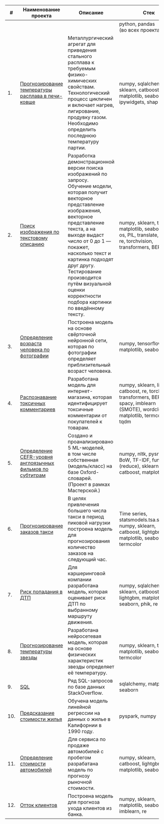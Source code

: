 | #    | Наименование проекта  | Описание   | Стек   |
| ---- | --- | ---- | ----- |
|  |  |  | python, pandas <br> (во всех проектах) |
| 1.   | [Прогнозирование температуры расплава в печи-ковше](https://github.com/keyboardnorth/portfolio/tree/master/steel%20temperature%20prediction) | Металлургический агрегат для приведения <br> стального расплава к требуемым физико-химических свойствам.<br> Технологический процесс цикличен и включает нагрев, лигирование, продувку газом.<br> Необходимо определить последнюю температуру партии. | numpy, sqlalchemy, sklearn, catboost, torch, matplotlib, seaborn, ipywidgets, shap |
| 2.   | [Поиск изображения по текстовому описанию](https://github.com/) | Разработка демонстрационной версии поиска изображений по запросу.<br> Обучение модели, которая получит векторное представление изображения, векторное представление текста, а на выходе выдаст число от 0 до 1 — покажет, насколько текст и картинка подходят друг другу. <br> Тестирование производится путём визуальной оценки корректности подбора картинки по введённому тексту.| numpy, sklearn, torch, matplotlib, seaborn, io, os, PIL, translate, spacy, re, torchvision, transformers, BERT  |
| 3.   | [Определение возраста человека по фотографии](https://github.com/) | Построена модель на основе свёрточной нейронной сети, которая по фотографии определяет приблизительный возраст человека. | numpy, tensorflow.keras, matplotlib, seaborn, PIL |
| 4.   | [Распознавание токсичных комментариев](https://github.com/) | Разработана модель для интернет-магазина, которая идентифицирует токсичные комментарии от покупателей к товарам. | numpy, sklearn, lightgbm, catboost, re, torch, transformers, BERT, spacy, imblearn (SMOTE), wordcloud, matplotlib, termcolor, tqdm |
| 5.   | [Определение CEFR-уровня англоязычных фильмов по субтитрам](https://github.com/) | Создано и проанализировано 5 ML-моделей,<br> в том числе собственная (модель/класс) на базе Oxford-словарей.<br>(Проект в рамках Мастерской.) | numpy, nltk, pysrt, re, BoW, TF-IDF, functools (reduce), sklearn, catboost, matplotlib |
| 6.   | [Прогнозирование заказов такси](https://github.com/) | В целях привлечения большего числа такси в период пиковой нагрузки построена модель для прогнозирования количество заказов на следующий час. | Time series, statsmodels.tsa.seasonal, numpy, sklearn, catboost, lightgbm, matplotlib, seaborn, phik, termcolor |
| 7.   | [Риск попадания в ДТП](https://github.com/keyboardnorth/portfolio/tree/master/accident%20risk) | Для каршеринговой компании разработана модель, которая оценивает риск ДТП по выбранному маршруту движения. | numpy, sqlalchemy, sklearn, catboost, lightgbm, matplotlib, seaborn, phik, re |
| 8.   | [Прогнозирование температуры звезды](https://github.com/) | Разработана нейросетевая модель, которая на основе физических характеристик звезды определяет её температуру.  | numpy, sklearn, torch, matplotlib, seaborn, phik, termcolor |
| 9.   | [SQL](https://github.com/) | Ряд SQL-запросов по базе данных StackOverflow.  | sqlalchemy, matplotlib, seaborn |
| 10.   | [Предсказание стоимости жилья](https://github.com/) | Обучена модель линейной регрессии на данных о жилье в Калифорнии в 1990 году.  | pyspark, numpy |
| 11.   | [Определение стоимости автомобилей](https://github.com/) | Для сервиса по продаже автомобилей с пробегом разрабатана модель по прогнозу рыночной стоимости.  | numpy, sklearn, catboost, lightgbm, matplotlib, seaborn |
| 12.   | [Отток клиентов](https://github.com/) | Построена модель для прогноза ухода клиентов из банка.  | numpy, sklearn, matplotlib, seaborn, imblearn, re |